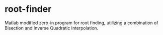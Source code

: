 # root-finder
Matlab modified zero-in program for root finding, utilizing a combination of Bisection and Inverse Quadratic Interpolation.
